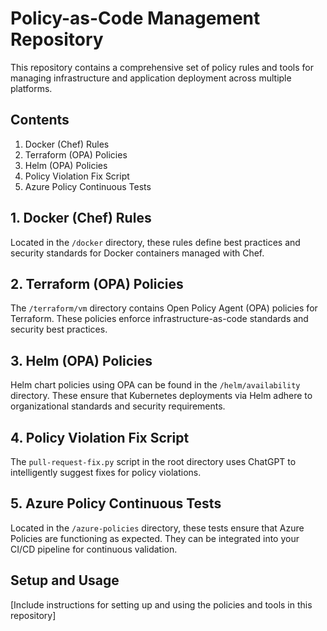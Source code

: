 # Policy-as-Code Management Repository

This repository contains a comprehensive set of policy rules and tools for managing infrastructure and application deployment across multiple platforms.

## Contents

1. Docker (Chef) Rules
2. Terraform (OPA) Policies
3. Helm (OPA) Policies
4. Policy Violation Fix Script
5. Azure Policy Continuous Tests

## 1. Docker (Chef) Rules

Located in the `/docker` directory, these rules define best practices and security standards for Docker containers managed with Chef.

## 2. Terraform (OPA) Policies

The `/terraform/vm` directory contains Open Policy Agent (OPA) policies for Terraform. These policies enforce infrastructure-as-code standards and security best practices.

## 3. Helm (OPA) Policies

Helm chart policies using OPA can be found in the `/helm/availability` directory. These ensure that Kubernetes deployments via Helm adhere to organizational standards and security requirements.

## 4. Policy Violation Fix Script

The `pull-request-fix.py` script in the root directory uses ChatGPT to intelligently suggest fixes for policy violations. 

## 5. Azure Policy Continuous Tests

Located in the `/azure-policies` directory, these tests ensure that Azure Policies are functioning as expected. They can be integrated into your CI/CD pipeline for continuous validation.

## Setup and Usage

[Include instructions for setting up and using the policies and tools in this repository]
